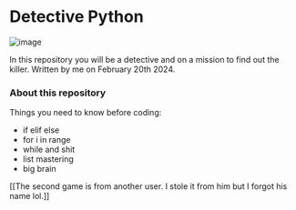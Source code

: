 # Detective Python

![image](https://github.com/CookWang1906/detective_python/assets/148769157/74c69c1d-daed-4bc9-a1d8-546036df352c)

In this repository you will be a detective and on a mission to find out the killer. Written by me on February 20th 2024.

### About this repository

Things you need to know before coding:
  - if elif else
  - for i in range
  - while and shit
  - list mastering
  - big brain

[[The second game is from another user. I stole it from him but I forgot his name lol.]]
